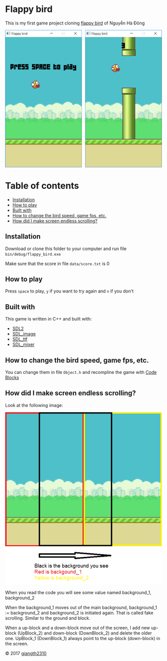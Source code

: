 # Flappy bird
This is my first game project cloning [flappy bird](https://en.wikipedia.org/wiki/Flappy_Bird) of Nguyễn Hà Đông

![screenshot](data/screenshot.png)

# Table of contents

* [Installation](#installation)
* [How to play](#how-to-play)
* [Built with](#built-with)
* [How to change the bird speed, game fps, etc.](#how-to-change-the-bird-speed-game-fps-etc)
* [How did I make screen endless scrolling?](#how-did-i-make-screen-endless-scrolling)

## Installation
Download or clone this folder to your computer and run file `bin/debug/flappy_bird.exe`

Make sure that the score in file `data/score.txt` is 0
## How to play
Press `space` to play, `y` if you want to try again and `n` if you don't
## Built with
This game is written in C++ and built with:

* [SDL2](https://www.libsdl.org/index.php)
* [SDL_image](https://www.libsdl.org/projects/SDL_image/)
* [SDL_ttf](https://www.libsdl.org/projects/SDL_ttf/)
* [SDL_mixer](https://www.libsdl.org/projects/SDL_mixer/)

## How to change the bird speed, game fps, etc.
You can change them in file `Object.h` and recompline the game with [Code Blocks](http://www.codeblocks.org/)
## How did I make screen endless scrolling?
Look at the following image:

![back ground moving](data/bgmoving.png)

When you read the code you will see some value named background_1, background_2

When the background_1 moves out of the main background, background_1 := background_2 and background_2 is initiated again. That is called fake scrolling. Similar to the ground and block.

When a up-block and a down-block move out of the screen, I add new up-block (UpBlock_2) and down-block (DownBlock_2) and delete the older one. UpBlock_1 (DownBlock_1) always point to the up-block (down-block) in the screen.

&copy; 2017 [giangth2310](https://github.com/giangth2310)
